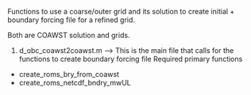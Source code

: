 Functions to use a coarse/outer grid and its solution to create initial + boundary forcing file 
for a refined grid.

Both are COAWST solution and grids. 

1. d_obc_coawst2coawst.m --> This is the main file that calls for the functions to 
create boundary forcing file
Required primary functions
* create_roms_bry_from_coawst 
* create_roms_netcdf_bndry_mwUL 
